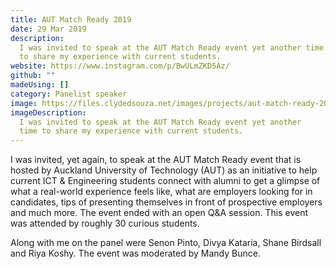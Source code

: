 ```yaml
---
title: AUT Match Ready 2019
date: 29 Mar 2019
description:
  I was invited to speak at the AUT Match Ready event yet another time
  to share my experience with current students.
website: https://www.instagram.com/p/BwULmZKD5Az/
github: ""
madeUsing: []
category: Panelist speaker
image: https://files.clydedsouza.net/images/projects/aut-match-ready-2019.jpg
imageDescription:
  I was invited to speak at the AUT Match Ready event yet another
  time to share my experience with current students.
---
```


I was invited, yet again, to speak at the AUT Match Ready event that is hosted by Auckland University of Technology (AUT) as an initiative to help current ICT & Engineering students connect with alumni to get a glimpse of what a real-world experience feels like, what are employers looking for in candidates, tips of presenting themselves in front of prospective employers and much more. The event ended with an open Q&A session. This event was attended by roughly 30 curious students.

Along with me on the panel were Senon Pinto, Divya Kataria, Shane Birdsall and Riya Koshy. The event was moderated by Mandy Bunce.
